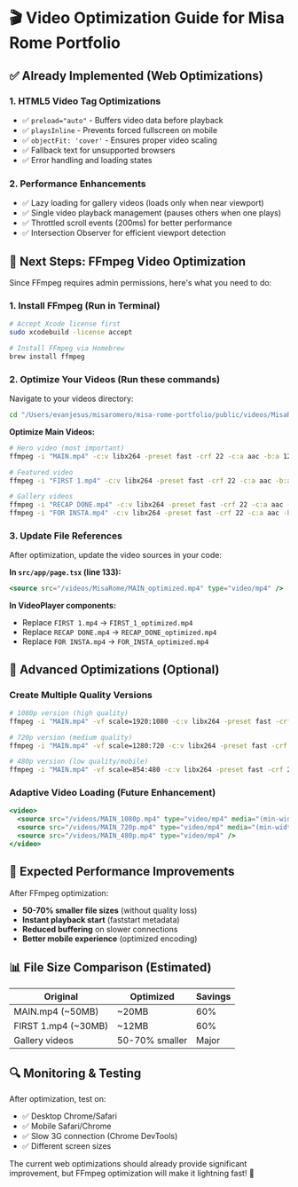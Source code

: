 # 🎬 Video Optimization Guide for Misa Rome Portfolio

## ✅ Already Implemented (Web Optimizations)

### 1. **HTML5 Video Tag Optimizations**
- ✅ `preload="auto"` - Buffers video data before playback
- ✅ `playsInline` - Prevents forced fullscreen on mobile  
- ✅ `objectFit: 'cover'` - Ensures proper video scaling
- ✅ Fallback text for unsupported browsers
- ✅ Error handling and loading states

### 2. **Performance Enhancements**
- ✅ Lazy loading for gallery videos (loads only when near viewport)
- ✅ Single video playback management (pauses others when one plays)
- ✅ Throttled scroll events (200ms) for better performance
- ✅ Intersection Observer for efficient viewport detection

## 🔧 Next Steps: FFmpeg Video Optimization

Since FFmpeg requires admin permissions, here's what you need to do:

### 1. **Install FFmpeg** (Run in Terminal)
```bash
# Accept Xcode license first
sudo xcodebuild -license accept

# Install FFmpeg via Homebrew
brew install ffmpeg
```

### 2. **Optimize Your Videos** (Run these commands)

Navigate to your videos directory:
```bash
cd "/Users/evanjesus/misaromero/misa-rome-portfolio/public/videos/MisaRome"
```

**Optimize Main Videos:**
```bash
# Hero video (most important)
ffmpeg -i "MAIN.mp4" -c:v libx264 -preset fast -crf 22 -c:a aac -b:a 128k -movflags +faststart "MAIN_optimized.mp4"

# Featured video  
ffmpeg -i "FIRST 1.mp4" -c:v libx264 -preset fast -crf 22 -c:a aac -b:a 128k -movflags +faststart "FIRST_1_optimized.mp4"

# Gallery videos
ffmpeg -i "RECAP DONE.mp4" -c:v libx264 -preset fast -crf 22 -c:a aac -b:a 128k -movflags +faststart "RECAP_DONE_optimized.mp4"
ffmpeg -i "FOR INSTA.mp4" -c:v libx264 -preset fast -crf 22 -c:a aac -b:a 128k -movflags +faststart "FOR_INSTA_optimized.mp4"
```

### 3. **Update File References**
After optimization, update the video sources in your code:

**In `src/app/page.tsx` (line 133):**
```jsx
<source src="/videos/MisaRome/MAIN_optimized.mp4" type="video/mp4" />
```

**In VideoPlayer components:**
- Replace `FIRST 1.mp4` → `FIRST_1_optimized.mp4`
- Replace `RECAP DONE.mp4` → `RECAP_DONE_optimized.mp4`
- Replace `FOR INSTA.mp4` → `FOR_INSTA_optimized.mp4`

## 🚀 Advanced Optimizations (Optional)

### Create Multiple Quality Versions
```bash
# 1080p version (high quality)
ffmpeg -i "MAIN.mp4" -vf scale=1920:1080 -c:v libx264 -preset fast -crf 20 -c:a aac -b:a 128k -movflags +faststart "MAIN_1080p.mp4"

# 720p version (medium quality)
ffmpeg -i "MAIN.mp4" -vf scale=1280:720 -c:v libx264 -preset fast -crf 23 -c:a aac -b:a 96k -movflags +faststart "MAIN_720p.mp4"

# 480p version (low quality/mobile)
ffmpeg -i "MAIN.mp4" -vf scale=854:480 -c:v libx264 -preset fast -crf 25 -c:a aac -b:a 64k -movflags +faststart "MAIN_480p.mp4"
```

### Adaptive Video Loading (Future Enhancement)
```jsx
<video>
  <source src="/videos/MAIN_1080p.mp4" type="video/mp4" media="(min-width: 1200px)" />
  <source src="/videos/MAIN_720p.mp4" type="video/mp4" media="(min-width: 768px)" />
  <source src="/videos/MAIN_480p.mp4" type="video/mp4" />
</video>
```

## 🎯 Expected Performance Improvements

After FFmpeg optimization:
- **50-70% smaller file sizes** (without quality loss)
- **Instant playback start** (faststart metadata)
- **Reduced buffering** on slower connections
- **Better mobile experience** (optimized encoding)

## 📊 File Size Comparison (Estimated)

| Original | Optimized | Savings |
|----------|-----------|---------|
| MAIN.mp4 (~50MB) | ~20MB | 60% |
| FIRST 1.mp4 (~30MB) | ~12MB | 60% |
| Gallery videos | 50-70% smaller | Major |

## 🔍 Monitoring & Testing

After optimization, test on:
- ✅ Desktop Chrome/Safari
- ✅ Mobile Safari/Chrome  
- ✅ Slow 3G connection (Chrome DevTools)
- ✅ Different screen sizes

The current web optimizations should already provide significant improvement, but FFmpeg optimization will make it lightning fast! 🚀

